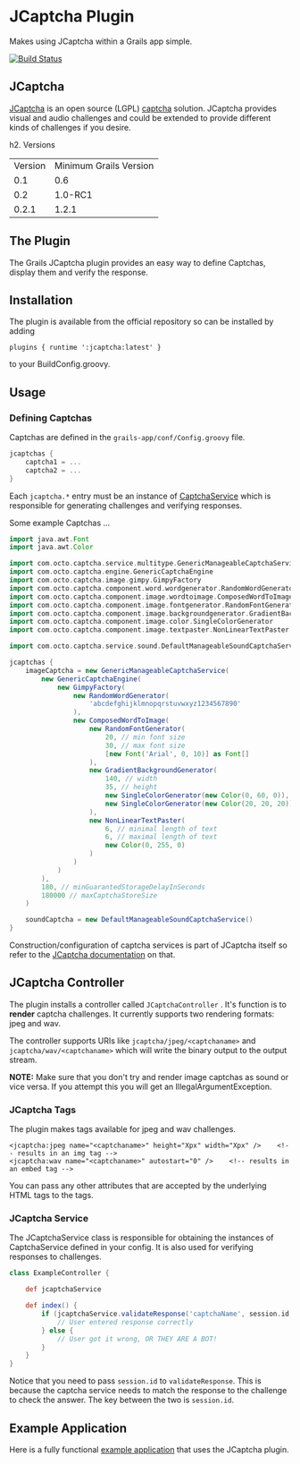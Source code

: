# JCaptcha Plugin

Makes using JCaptcha within a Grails app simple.

[![Build Status](https://api.travis-ci.org/candrews/grails-jcaptcha-plugin.png)](http://travis-ci.org/candrews/grails-jcaptcha-plugin)

## JCaptcha

[JCaptcha](http://jcaptcha.sourceforge.net/) is an open source (LGPL) [captcha](http://en.wikipedia.org/wiki/Captcha) solution.
JCaptcha provides visual and audio challenges and could be extended to provide different kinds of challenges if you desire.

h2. Versions
<table>
<tr><td>Version</td><td>Minimum Grails Version</td></tr>
<tr><td>0.1</td><td>0.6</td></tr>
<tr><td>0.2</td><td>1.0-RC1</td></tr>
<tr><td>0.2.1</td><td>1.2.1</td></tr>
</table>

## The Plugin

The Grails JCaptcha plugin provides an easy way to define Captchas, display them and verify the response.

## Installation

The plugin is available from the official repository so can be installed by adding
```
plugins { runtime ':jcaptcha:latest' }
```
to your BuildConfig.groovy.

## Usage


### Defining Captchas

Captchas are defined in the `grails-app/conf/Config.groovy` file.
```groovy
jcaptchas {
	captcha1 = ...
	captcha2 = ...
}
```
Each `jcaptcha.*` entry must be an instance of [CaptchaService](http://jcaptcha.sourceforge.net/multiproject/jcaptcha-service/apidocs/com/octo/captcha/service/CaptchaService.html) which is responsible for generating challenges and verifying responses.

Some example Captchas ...
```groovy
import java.awt.Font
import java.awt.Color

import com.octo.captcha.service.multitype.GenericManageableCaptchaService
import com.octo.captcha.engine.GenericCaptchaEngine
import com.octo.captcha.image.gimpy.GimpyFactory
import com.octo.captcha.component.word.wordgenerator.RandomWordGenerator
import com.octo.captcha.component.image.wordtoimage.ComposedWordToImage
import com.octo.captcha.component.image.fontgenerator.RandomFontGenerator
import com.octo.captcha.component.image.backgroundgenerator.GradientBackgroundGenerator
import com.octo.captcha.component.image.color.SingleColorGenerator
import com.octo.captcha.component.image.textpaster.NonLinearTextPaster

import com.octo.captcha.service.sound.DefaultManageableSoundCaptchaService

jcaptchas {
	imageCaptcha = new GenericManageableCaptchaService(
		new GenericCaptchaEngine(
			new GimpyFactory(
				new RandomWordGenerator(
					'abcdefghijklmnopqrstuvwxyz1234567890'
				),
				new ComposedWordToImage(
					new RandomFontGenerator(
						20, // min font size
						30, // max font size
						[new Font('Arial', 0, 10)] as Font[]
					),
					new GradientBackgroundGenerator(
						140, // width
						35, // height
						new SingleColorGenerator(new Color(0, 60, 0)),
						new SingleColorGenerator(new Color(20, 20, 20))
					),
					new NonLinearTextPaster(
						6, // minimal length of text
						6, // maximal length of text
						new Color(0, 255, 0)
					)
				)
			)
		),
		180, // minGuarantedStorageDelayInSeconds
		180000 // maxCaptchaStoreSize
	)

	soundCaptcha = new DefaultManageableSoundCaptchaService()
}
```
Construction/configuration of captcha services is part of JCaptcha itself so refer to the [JCaptcha documentation](http://forge.octo.com/jcaptcha/confluence) on that.

## JCaptcha Controller

The plugin installs a controller called `JCaptchaController` . It's function is to **render** captcha challenges. It currently supports two rendering formats: jpeg and wav.

The controller supports URIs like `jcaptcha/jpeg/<captchaname>` and `jcaptcha/wav/<captchaname>` which will write the binary output to the output stream.


**NOTE:** Make sure that you don't try and render image captchas as sound or vice versa. If you attempt this you will get an IllegalArgumentException.

### JCaptcha Tags

The plugin makes tags available for jpeg and wav challenges.
```
<jcaptcha:jpeg name="<captchaname>" height="Xpx" width="Xpx" />    <!-- results in an img tag -->
<jcaptcha:wav name="<captchaname>" autostart="0" />    <!-- results in an embed tag -->
```
You can pass any other attributes that are accepted by the underlying HTML tags to the tags.

### JCaptcha Service

The JCaptchaService class is responsible for obtaining the instances of CaptchaService defined in your config. It is also used for verifying responses to challenges.
```groovy
class ExampleController {

	def jcaptchaService

	def index() {
		if (jcaptchaService.validateResponse('captchaName', session.id, params.captchaResponse)) {
			// User entered response correctly
		} else {
			// User got it wrong, OR THEY ARE A BOT!
		}
	}
}
```
Notice that you need to pass `session.id` to `validateResponse`. This is because the captcha service needs to match the response to the challenge to check the answer.
The key between the two is `session.id`.

## Example Application

Here is a fully functional [example application](https://github.com/stokito/grails-jcaptcha-demo) that uses the JCaptcha plugin.
